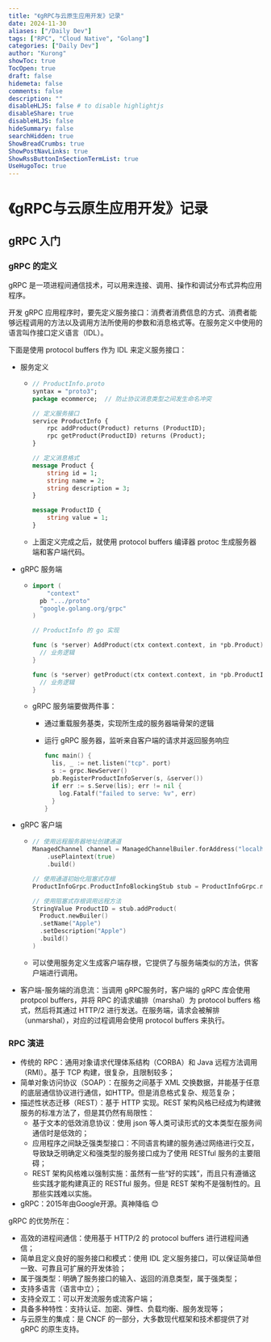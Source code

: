 ```yaml
---
title: "《gRPC与云原生应用开发》记录"
date: 2024-11-30
aliases: ["/Daily Dev"]
tags: ["RPC", "Cloud Native", "Golang"]
categories: ["Daily Dev"]
author: "Kurong"
showToc: true
TocOpen: true
draft: false
hidemeta: false
comments: false
description: ""
disableHLJS: false # to disable highlightjs
disableShare: true
disableHLJS: false
hideSummary: false
searchHidden: true
ShowBreadCrumbs: true
ShowPostNavLinks: true
ShowRssButtonInSectionTermList: true
UseHugoToc: true
---
```


# 《gRPC与云原生应用开发》记录

## gRPC 入门

### gRPC 的定义

gRPC 是一项进程间通信技术，可以用来连接、调用、操作和调试分布式异构应用程序。

开发 gRPC 应用程序时，要先定义服务接口：消费者消费信息的方式、消费者能够远程调用的方法以及调用方法所使用的参数和消息格式等。在服务定义中使用的语言叫作接口定义语言（IDL）。

下面是使用 protocol buffers 作为 IDL 来定义服务接口：

- 服务定义

  - ```protobuf
    // ProductInfo.proto
    syntax = "proto3";
    package ecommerce;  // 防止协议消息类型之间发生命名冲突
    
    // 定义服务接口
    service ProductInfo {
    	rpc addProduct(Product) returns (ProductID);
    	rpc getProduct(ProductID) returns (Product);
    }
    
    // 定义消息格式
    message Product {
    	string id = 1;
    	string name = 2;
    	string description = 3;
    }
    
    message ProductID {
    	string value = 1;
    }
    ```

  - 上面定义完成之后，就使用 protocol buffers 编译器 protoc 生成服务器端和客户端代码。

- gRPC 服务端

  - ```go
    import (
    	"context"
      pb ".../proto"
      "google.golang.org/grpc"
    )
    
    // ProductInfo 的 go 实现
    
    func (s *server) AddProduct(ctx context.context, in *pb.Product) (*pb.ProductID, error) {
      // 业务逻辑
    }
    
    func (s *server) getProduct(ctx context.context, in *pb.ProductID) (*pb.Product, error) {
      // 业务逻辑
    }

  - gRPC 服务端要做两件事：

    - 通过重载服务基类，实现所生成的服务器端骨架的逻辑

    - 运行 gRPC 服务器，监听来自客户端的请求并返回服务响应

      ``` go
      func main() {
        lis, _ := net.listen("tcp". port)
        s := grpc.NewServer()
        pb.RegisterProductInfoServer(s, &server())
        if err := s.Serve(lis); err != nil {
          log.Fatalf("failed to serve: %v", err)
        }
      }
      ```

- gRPC 客户端

  - ```go
    // 使用远程服务器地址创建通道
    ManagedChannel channel = ManagedChannelBuiler.forAddress("localhost", 8080)
    	.usePlaintext(true)
    	.build()
    
    // 使用通道初始化阻塞式存根
    ProductInfoGrpc.ProductInfoBlockingStub stub = ProductInfoGrpc.newBlockingStub(channel)
    
    // 使用阻塞式存根调用远程方法
    StringValue ProductID = stub.addProduct(
      Product.newBuiler()
      .setName("Apple")
      .setDescription("Apple")
      .build()
    )
    ```

  - 可以使用服务定义生成客户端存根，它提供了与服务端类似的方法，供客户端进行调用。

- 客户端-服务端的消息流：当调用 gRPC服务时，客户端的 gRPC 库会使用 protpcol buffers，并将 RPC 的请求编排（marshal）为 protocol buffers 格式，然后将其通过 HTTP/2 进行发送。在服务端，请求会被解排（unmarshal），对应的过程调用会使用 protocol buffers 来执行。

### RPC 演进

- 传统的 RPC：通用对象请求代理体系结构（CORBA）和 Java 远程方法调用（RMI）。基于 TCP 构建，很复杂，且限制较多；
- 简单对象访问协议（SOAP）：在服务之间基于 XML 交换数据，并能基于任意的底层通信协议进行通信，如HTTP。但是消息格式复杂、规范复杂；
- 描述性状态迁移（REST）：基于 HTTP 实现。REST 架构风格已经成为构建微服务的标准方法了，但是其仍然有局限性：
  - 基于文本的低效消息协议：使用 json 等人类可读形式的文本类型在服务间通信时是低效的；
  - 应用程序之间缺乏强类型接口：不同语言构建的服务通过网络进行交互，导致缺乏明确定义和强类型的服务接口成为了使用 RESTful 服务的主要阻碍；
  - REST 架构风格难以强制实施：虽然有一些“好的实践”，而且只有遵循这些实践才能构建真正的 RESTful 服务。但是 REST 架构不是强制性的。且那些实践难以实施。
- gRPC：2015年由Google开源。真神降临 😊

gRPC 的优势所在：

- 高效的进程间通信：使用基于 HTTP/2 的 protocol buffers 进行进程间通信；
- 简单且定义良好的服务接口和模式：使用 IDL 定义服务接口，可以保证简单但一致、可靠且可扩展的开发体验；
- 属于强类型：明确了服务接口的输入、返回的消息类型，属于强类型；
- 支持多语言（语言中立）；
- 支持全双工：可以开发流服务或流客户端；
- 具备多种特性：支持认证、加密、弹性、负载均衡、服务发现等；
- 与云原生的集成：是 CNCF 的一部分，大多数现代框架和技术都提供了对 gRPC 的原生支持。

